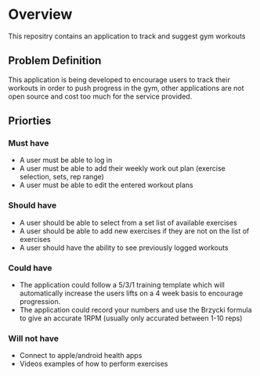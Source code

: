 # Overview

This repositry contains an application to track and suggest gym workouts

## Problem Definition

This application is being developed to encourage users to track their workouts in order to push progress in the gym, other applications are not open source and cost too much for the service provided.

## Priorties

### Must have

- A user must be able to log in
- A user must be able to add their weekly work out plan (exercise selection, sets, rep range)
- A user must be able to edit the entered workout plans

### Should have

- A user should be able to select from a set list of available exercises
- A user should be able to add new exercises if they are not on the list of exercises
- A user should have the ability to see previously logged workouts

### Could have

- The application could follow a 5/3/1 training template which will automatically increase the users lifts on a 4 week basis to encourage progression.
- The application could record your numbers and use the Brzycki formula to give an accurate 1RPM (usually only accurated between 1-10 reps)

### Will not have

- Connect to apple/android health apps
- Videos examples of how to perform exercises
